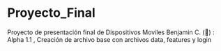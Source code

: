 # Proyecto_Final
Proyecto de presentación final de Dispositivos Moviles 
Benjamin C. (&#x1F34E;) : Alpha 1.1 , Creación de archivo base con archivos data, features y login 
